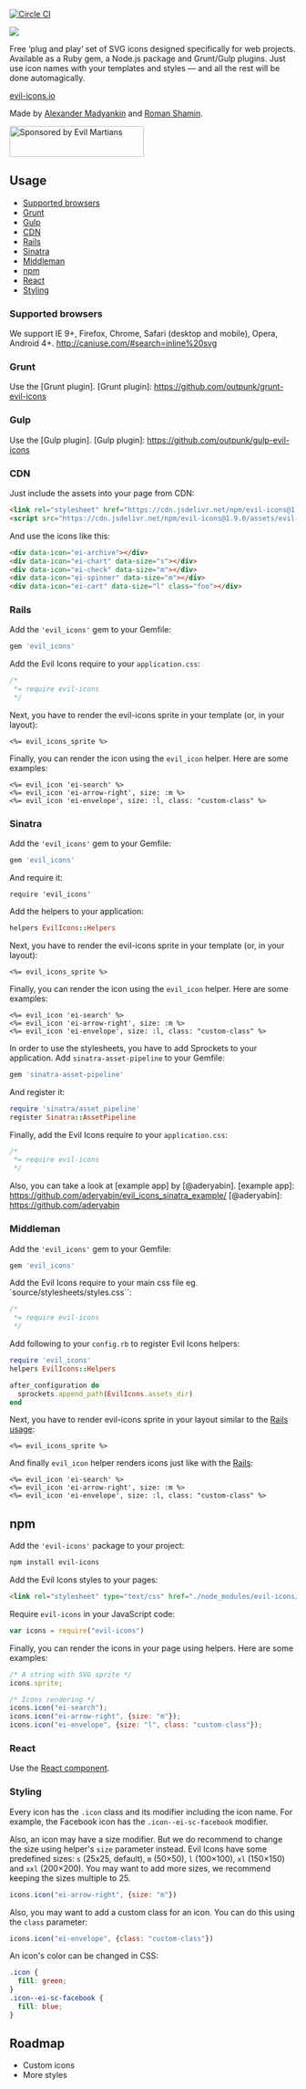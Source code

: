 [![Circle CI](https://circleci.com/gh/outpunk/evil-icons.svg?style=svg)](https://circleci.com/gh/outpunk/evil-icons)

![](http://evil-icons.io/assets/images/evil-icons.png)

Free ‘plug and play’ set of SVG icons designed specifically for web projects. Available as a Ruby gem, a Node.js package and Grunt/Gulp plugins. Just use icon names with your templates and styles — and all the rest will be done automagically.

[evil-icons.io](http://evil-icons.io)

Made by [Alexander Madyankin] and [Roman Shamin].

<a href="https://evilmartians.com/?utm_source=evil-icons">
<img src="https://evilmartians.com/badges/sponsored-by-evil-martians.svg" alt="Sponsored by Evil Martians" width="236" height="54">
</a>

[Alexander Madyankin]:  https://twitter.com/outpunk
[Roman Shamin]:         https://twitter.com/romanshamin

## Usage

* [Supported browsers](#supported-browsers)
* [Grunt](#grunt)
* [Gulp](#gulp)
* [CDN](#cdn)
* [Rails](#rails)
* [Sinatra](#sinatra)
* [Middleman](#middleman)
* [npm](#npm)
* [React](#react)
* [Styling](#styling)

### Supported browsers
We support IE 9+, Firefox, Chrome, Safari (desktop and mobile), Opera, Android 4+.
http://caniuse.com/#search=inline%20svg

### Grunt
Use the [Grunt plugin].
[Grunt plugin]: https://github.com/outpunk/grunt-evil-icons

### Gulp
Use the [Gulp plugin].
[Gulp plugin]: https://github.com/outpunk/gulp-evil-icons

### CDN

Just include the assets into your page from CDN:

```html
<link rel="stylesheet" href="https://cdn.jsdelivr.net/npm/evil-icons@1.9.0/assets/evil-icons.min.css">
<script src="https://cdn.jsdelivr.net/npm/evil-icons@1.9.0/assets/evil-icons.min.js"></script>
```


And use the icons like this:

```html
<div data-icon="ei-archive"></div>
<div data-icon="ei-chart" data-size="s"></div>
<div data-icon="ei-check" data-size="m"></div>
<div data-icon="ei-spinner" data-size="m"></div>
<div data-icon="ei-cart" data-size="l" class="foo"></div>
```

### Rails

Add the `'evil_icons'` gem to your Gemfile:
```ruby
gem 'evil_icons'
```

Add the Evil Icons require to your `application.css`:
```css
/*
 *= require evil-icons
 */
```

Next, you have to render the evil-icons sprite in your template (or, in your layout):
```erb
<%= evil_icons_sprite %>
```

Finally, you can render the icon using the `evil_icon` helper.
Here are some examples:
```erb
<%= evil_icon 'ei-search' %>
<%= evil_icon 'ei-arrow-right', size: :m %>
<%= evil_icon 'ei-envelope', size: :l, class: "custom-class" %>
```


### Sinatra

Add the `'evil_icons'` gem to your Gemfile:
```ruby
gem 'evil_icons'
```
And require it:
```
require 'evil_icons'
```

Add the helpers to your application:
```ruby
helpers EvilIcons::Helpers
```

Next, you have to render the evil-icons sprite in your template (or, in your layout):
```erb
<%= evil_icons_sprite %>
```

Finally, you can render the icon using the `evil_icon` helper.
Here are some examples:
```erb
<%= evil_icon 'ei-search' %>
<%= evil_icon 'ei-arrow-right', size: :m %>
<%= evil_icon 'ei-envelope', size: :l, class: "custom-class" %>
```

In order to use the stylesheets, you have to add Sprockets to your application.
Add `sinatra-asset-pipeline` to your Gemfile:
```ruby
gem 'sinatra-asset-pipeline'
```

And register it:
```ruby
require 'sinatra/asset_pipeline'
register Sinatra::AssetPipeline
```

Finally, add the Evil Icons require to your `application.css`:
```css
/*
 *= require evil-icons
 */
```

Also, you can take a look at [example app] by [@aderyabin].
[example app]: https://github.com/aderyabin/evil_icons_sinatra_example/
[@aderyabin]: https://github.com/aderyabin


### Middleman

Add the `'evil_icons'` gem to your Gemfile:
```ruby
gem 'evil_icons'
```

Add the Evil Icons require to your main css file eg.
`source/stylesheets/styles.css``:

```css
/*
 *= require evil-icons
 */
```

Add following to your `config.rb` to register Evil Icons helpers:

```ruby
require 'evil_icons'
helpers EvilIcons::Helpers

after_configuration do
  sprockets.append_path(EvilIcons.assets_dir)
end
```

Next, you have to render evil-icons sprite in your layout similar to the
[Rails usage](#rails):

```erb
<%= evil_icons_sprite %>
```

And finally `evil_icon` helper renders icons just like with the [Rails](#rails):

```erb
<%= evil_icon 'ei-search' %>
<%= evil_icon 'ei-arrow-right', size: :m %>
<%= evil_icon 'ei-envelope', size: :l, class: "custom-class" %>
```


## npm

Add the `'evil-icons'` package to your project:
```bash
npm install evil-icons
```

Add the Evil Icons styles to your pages:
```html
<link rel="stylesheet" type="text/css" href="./node_modules/evil-icons/assets/evil-icons.css">
```

Require `evil-icons` in your JavaScript code:
```js
var icons = require("evil-icons")
```

Finally, you can render the icons in your page using helpers.
Here are some examples:
```js
/* A string with SVG sprite */
icons.sprite;

/* Icons rendering */
icons.icon("ei-search");
icons.icon("ei-arrow-right", {size: "m"});
icons.icon("ei-envelope", {size: "l", class: "custom-class"});
```

### React
Use the [React component](https://github.com/saulhoward/react-evil-icons).

### Styling

Every icon has the `.icon` class and its modifier including the icon name. For example, the Facebook icon has the `.icon--ei-sc-facebook` modifier.

Also, an icon may have a size modifier. But we do recommend to change the size using helper's `size` parameter instead. Evil Icons have some predefined sizes: `s` (25x25, default), `m` (50×50), `l` (100×100), `xl` (150×150) and `xxl` (200×200). You may want to add more sizes, we recommend keeping the sizes multiple to 25.
```js
icons.icon("ei-arrow-right", {size: "m"})
```

Also, you may want to add a custom class for an icon.
You can do this using the `class` parameter:
```js
icons.icon("ei-envelope", {class: "custom-class"})
```

An icon's color can be changed in CSS:
```css
.icon {
  fill: green;
}
.icon--ei-sc-facebook {
  fill: blue;
}
```


## Roadmap
* Custom icons
* More styles
